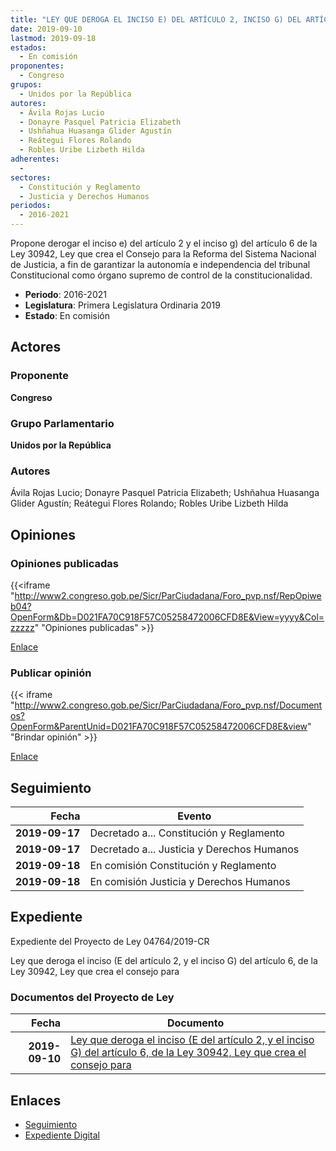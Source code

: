 ```yaml
---
title: "LEY QUE DEROGA EL INCISO E) DEL ARTÍCULO 2, INCISO G) DEL ARTÍCULO 6, DE LA LEY 30942, LEY QUE CREA EL CONSEJO PARA LA REFORMA DEL SISTEMA NACIONAL DE JUSTICIA"
date: 2019-09-10
lastmod: 2019-09-18
estados: 
  - En comisión
proponentes: 
  - Congreso
grupos: 
  - Unidos por la República
autores: 
  - Ávila Rojas Lucio
  - Donayre Pasquel Patricia Elizabeth
  - Ushñahua Huasanga Glider Agustín
  - Reátegui Flores Rolando
  - Robles Uribe Lizbeth Hilda
adherentes: 
  - 
sectores: 
  - Constitución y Reglamento
  - Justicia y Derechos Humanos
periodos: 
  - 2016-2021
---
```


Propone derogar el inciso e) del artículo 2 y el inciso g) del artículo 6 de la Ley 30942, Ley que crea el Consejo para la Reforma del Sistema Nacional de Justicia, a fin de garantizar la autonomía e independencia del tribunal Constitucional como órgano supremo de control de la constitucionalidad.

- **Periodo**: 2016-2021
- **Legislatura**: Primera Legislatura Ordinaria 2019
- **Estado**: En comisión

## Actores

### Proponente

**Congreso**

### Grupo Parlamentario

**Unidos por la República**

### Autores

Ávila Rojas Lucio; Donayre Pasquel Patricia Elizabeth; Ushñahua Huasanga Glider Agustín; Reátegui Flores Rolando; Robles Uribe Lizbeth Hilda


## Opiniones

### Opiniones publicadas

{{<iframe "http://www2.congreso.gob.pe/Sicr/ParCiudadana/Foro_pvp.nsf/RepOpiweb04?OpenForm&Db=D021FA70C918F57C05258472006CFD8E&View=yyyy&Col=zzzzz" "Opiniones publicadas" >}}

[Enlace](http://www2.congreso.gob.pe/Sicr/ParCiudadana/Foro_pvp.nsf/RepOpiweb04?OpenForm&Db=D021FA70C918F57C05258472006CFD8E&View=yyyy&Col=zzzzz)
### Publicar opinión

{{< iframe "http://www2.congreso.gob.pe/Sicr/ParCiudadana/Foro_pvp.nsf/Documentos?OpenForm&ParentUnid=D021FA70C918F57C05258472006CFD8E&view" "Brindar opinión" >}}

[Enlace](http://www2.congreso.gob.pe/Sicr/ParCiudadana/Foro_pvp.nsf/Documentos?OpenForm&ParentUnid=D021FA70C918F57C05258472006CFD8E&view)

## Seguimiento

| Fecha | Evento |
|------:|--------|
| **2019-09-17** | Decretado a... Constitución y Reglamento|
| **2019-09-17** | Decretado a... Justicia y Derechos Humanos|
| **2019-09-18** | En comisión Constitución y Reglamento|
| **2019-09-18** | En comisión Justicia y Derechos Humanos|


## Expediente

Expediente del Proyecto de Ley 04764/2019-CR

Ley que deroga el inciso (E del artículo 2, y el inciso G) del artículo 6, de la Ley 30942, Ley que crea el consejo para


### Documentos del Proyecto de Ley

| Fecha | Documento |
|------:|--------|
| **2019-09-10** | [Ley que deroga el inciso (E del artículo 2, y el inciso G) del artículo 6, de la Ley 30942, Ley que crea el consejo para](http://www.leyes.congreso.gob.pe/Documentos/2016_2021/Proyectos_de_Ley_y_de_Resoluciones_Legislativas/PL0476420190910.pdf) |

## Enlaces 

- [Seguimiento](http://www2.congreso.gob.pe/Sicr/TraDocEstProc/CLProLey2016.nsf/f7fff46988ca05b1052578e100829cc7/5be17637035041150525847200807cd0?OpenDocument)
- [Expediente Digital](http://www2.congreso.gob.pe/Sicr/TraDocEstProc/CLProLey2016.nsf/f7fff46988ca05b1052578e100829cc7/5be17637035041150525847200807cd0?OpenDocument&Click=05257FB7005EB655.eb71d0cf91d8294e05256cdf006b5706/$Body/0.1C6C)
